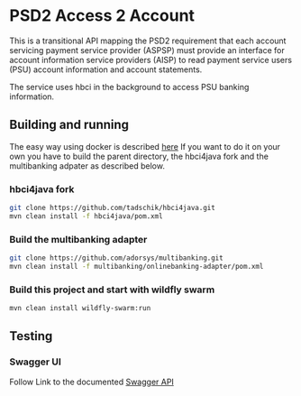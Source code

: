 # PSD2 Access 2 Account
This is a transitional API mapping the PSD2 requirement that each account servicing payment service provider (ASPSP) must provide an interface for account information service providers (AISP) to read payment service users (PSU) account information and account statements.

The service uses hbci in the background to access PSU banking information.

## Building and running

The easy way using docker is described [here](../README.md#xs2a)
If you want to do it on your own you have to build the parent directory, the hbci4java fork and the multibanking adpater as described below.

### hbci4java fork

 ```bash
 git clone https://github.com/tadschik/hbci4java.git
 mvn clean install -f hbci4java/pom.xml
 ```

### Build the multibanking adapter

 ```bash
 git clone https://github.com/adorsys/multibanking.git
 mvn clean install -f multibanking/onlinebanking-adapter/pom.xml
 ```

### Build this project and start with wildfly swarm

 ```bash
 mvn clean install wildfly-swarm:run
 ```

## Testing

### Swagger UI

Follow Link to the documented [Swagger API](
    http://localhost:8080/swagger-ui/?url=localhost:8080/swagger.json)
